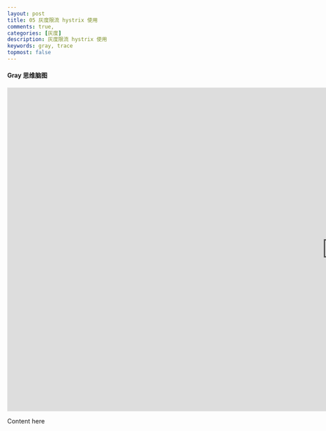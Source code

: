 ```yaml
---
layout: post
title: 05 灰度限流 hystrix 使用
comments: true,
categories: [灰度]
description: 灰度限流 hystrix 使用
keywords: gray, trace
topmost: false
---
```


#### Gray 思维脑图
<iframe id="embed_dom" name="embed_dom" frameborder="0" style="display:block;width:1525px; height:745px;" src="https://www.processon.com/embed/624c40ae637689075c5b2b18"></iframe>


Content here

